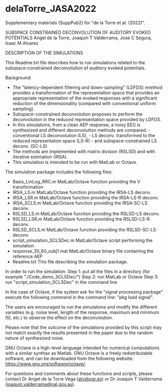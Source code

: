 # delaTorre_JASA2022
Supplementary materials (SuppPub2) for "de la Torre et al. (2022)".

SUBSPACE CONSTRAINED DECONVOLUTION OF AUDITORY EVOKED POTENTIALS
Angel de la Torre, Joaquin T Valderrama, Jose C Segura, Isaac M Alvarez

DESCRIPTION OF THE SIMULATIONS

This Readme.txt file describes how to run simulations related to the
subspace-constrained deconvolution of auditory evoked potentials.

Background:

* The "latency-dependent filtering and down-sampling" (LDFDS) mrethod provides
a transformation of the representation space that provides an appropriate
representation of the evoked responses with a significant reduction of
the dimensionality (compared with conventional uniform sampling).
* Subspace-constrained deconvolution proposes to perform the deconvolution
in the reduced representation space provided by LDFDS.
* In this simulations, from a clean AEP response, a noisy EEG is synthesized
and different deconvolution methods are compared:
      - conventional LS deconvolution (LS), 
      - LS deconv. transformed to the reduced representation space (LS-R)
      - and subspace-constrained LS deconv. (SC-LS)
* The methods are implemented with matrix division (RSLSD) and with 
iterative estimation (IRSA).
* This simulation is intended to be run with MatLab or Octave.

The simulation package includes the following files:
- Basis_LinLog_RRC.m   MatLab/Octave function providing the V transformation
- IRSA_LS.m            MatLab/Octave function providing the IRSA-LS deconv.
- IRSA_LSR.m           MatLab/Octave function providing the IRSA-LS-R deconv.
- IRSA_SCLS.m          MatLab/Octave function providing the IRSA-SC-LS deconv.
- RSLSD_LS.m           MatLab/Octave function providing the RSLSD-LS deconv.
- RSLSD_LSR.m          MatLab/Octave function providing the RSLSD-LS-R deconv.
- RSLSD_SCLS.m         MatLab/Octave function providing the RSLSD-SC-LS deconv.
- script_simulation_SCLSDec.m   MatLab/Octave script performing the simulation
- response_30_60_subj1.mat      MatLab/Octave binary file containing the reference AEP
- Readme.txt           This file describing the simulation package.

In order to run the simulation:
Step 1: put all the files in a directory (for example "./Code_demo_SCLSDec/")
Step 2: run MatLab or Octave
Step 3: run "script_simulation_SCLSDec" in the command line

In the case of Octave, if the system ask for the "signal processing package" 
execute the following command in the command line: "pkg load signal".

The users are encouraged to run the simulations and modify the different variables 
(e.g. noise level, length of the response, maximum and minimum ISI, etc.) 
to observe the effect on the deconvolution.

Please note that the outcome of the simulations provided by this script may not 
match exactly the results presented in the paper due to the random nature of 
synthesized noise.

GNU Octave is a high-level language intended for numerical computations with 
a similar synthax as Matlab. GNU Octave is a freely redistributable software, 
and can be downloaded from the following website: https://www.gnu.org/software/octave/.

For questions and comments about these functions and scripts, please 
contact Dr Angel de la Torre Vega (atv@ugr.es) or Dr Joaquin T Valderrama 
(joaquin.valderrama@nal.gov.au).
